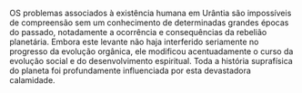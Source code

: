 ﻿OS problemas associados à existência humana em Urântia são impossíveis de compreensão sem um conhecimento de determinadas grandes épocas do passado, notadamente a ocorrência e consequências da rebelião planetária. Embora este levante não haja interferido seriamente no progresso da evolução orgânica, ele modificou acentuadamente o curso da evolução social e do desenvolvimento espiritual. Toda a história suprafísica do planeta foi profundamente influenciada por esta devastadora calamidade.